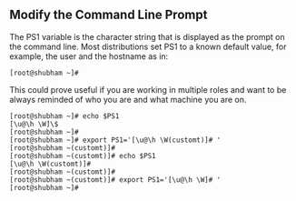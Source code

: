 ## Modify the Command Line Prompt
The PS1 variable is the character string that is displayed as the prompt on the command line. Most distributions set PS1 to a known default value, for example, the user and the hostname as in:
```
[root@shubham ~]#
```
This could prove useful if you are working in multiple roles and want to be always reminded of who you are and what machine you are on.

```
[root@shubham ~]# echo $PS1
[\u@\h \W]\$
[root@shubham ~]#
[root@shubham ~]# export PS1='[\u@\h \W(customt)]# '
[root@shubham ~(customt)]#
[root@shubham ~(customt)]# echo $PS1
[\u@\h \W(customt)]#
[root@shubham ~(customt)]#
[root@shubham ~(customt)]# export PS1='[\u@\h \W]# '
[root@shubham ~]#
```
